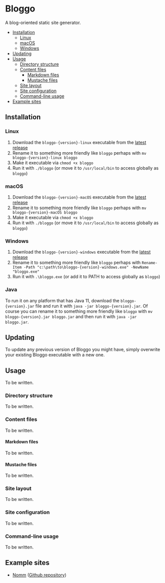# Bloggo

A blog-oriented static site generator.

- [Installation](#installation)
  - [Linux](#linux)
  - [macOS](#macos)
  - [Windows](#windows)
- [Updating](#updating)
- [Usage](#usage)
  - [Directory structure](#directory-structure)
  - [Content files](#content-files)
    - [Markdown files](#markdown-files)
    - [Mustache files](#mustache-files)
  - [Site layout](#site-layout)
  - [Site configuration](#site-configuration)
  - [Command-line usage](#command-line-usage)
- [Example sites](#example-sites)

## Installation

### Linux

1. Download the `bloggo-{version}-linux` executable from the [latest release](https://github.com/soynomm/bloggo/releases)
2. Rename it to something more friendly like `bloggo` perhaps with `mv bloggo-{version}-linux bloggo`
3. Make it executable via `chmod +x bloggo`
4. Run it with `./bloggo` (or move it to `/usr/local/bin` to access globally as `bloggo`)

### macOS

1. Download the `bloggo-{version}-macOS` executable from the [latest release](https://github.com/soynomm/bloggo/releases)
2. Rename it to something more friendly like `bloggo` perhaps with `mv bloggo-{version}-macOS bloggo`
3. Make it executable via `chmod +x bloggo`
4. Run it with `./bloggo` (or move it to `/usr/local/bin` to access globally as `bloggo`)

### Windows

1. Download the `bloggo-{version}-windows` executable from the [latest release](https://github.com/soynomm/bloggo/releases)
2. Rename it to something more friendly like `bloggo` perhaps with `Rename-Item -Path "c:\path\to\bloggo-{version}-windows.exe" -NewName "bloggo.exe"`
3. Run it with `.\bloggo.exe` (or add it to PATH to access globally as `bloggo`)

### Java

To run it on any platform that has Java 11, download the `bloggo-{version}.jar` file and run it with `java -jar bloggo-{version}.jar`. Of course you can rename it to something more friendly like `bloggo` with `mv bloggo-{version}.jar bloggo.jar` and then run it with `java -jar bloggo.jar`.

## Updating

To update any previous version of Bloggo you might have, simply overwrite your existing Bloggo executable with a new one.

## Usage

To be written.

### Directory structure

To be written.

### Content files

To be written.

#### Markdown files

To be written.

#### Mustache files

To be written.

### Site layout

To be written.

### Site configuration

To be written.

### Command-line usage

To be written.

## Example sites

- [Nomm](https://nomm.xyz) ([Github repository](https://github.com/soynomm/nomm.xyz))
